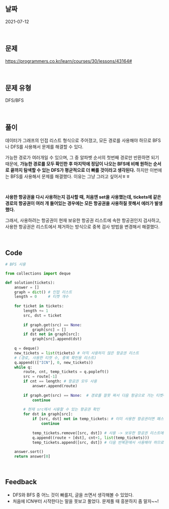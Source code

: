 ## 날짜
2021-07-12

<br>

## 문제
https://programmers.co.kr/learn/courses/30/lessons/43164#

<br>

## 문제 유형
DFS/BFS

<br>

## 풀이

데이터가 그래프의 인접 리스트 형식으로 주어졌고, 모든 경로를 사용해야 하므로 BFS나 DFS를 사용해서 문제를 해결할 수 있다.

가능한 경로가 여러개일 수 있으며, 그 중 알파벳 순서의 첫번째 경로만 반환하면 되기 때문에, **가능한 경로를 모두 확인한 후 마지막에 정답이 나오는 BFS에 비해 원하는 순서로 끝까지 탐색할 수 있는 DFS가 평균적으로 더 빠를 것이라고 생각된다.** 하지만 이번에는 BFS를 사용해서 문제를 해결했다. 이유는 그냥 그러고 싶어서ㅎㅎ

<br>

**사용한 항공권을 다시 사용하는지 검사할 때, 처음엔 set을 사용했는데, tickets에 같은 경로의 항공권이 여러 개 들어있는 경우에는 모든 항공권을 사용하질 못해서 에러가 발생했다.**

그래서, 사용하려는 항공권이 현재 보유한 항공권 리스트에 속한 항공권인지 검사하고, 사용한 항공권은 리스트에서 제거하는 방식으로 중복 검사 방법을 변경해서 해결했다.

<br>

## Code

```python
# BFS 사용

from collections import deque

def solution(tickets):
    answer = []
    graph = dict() # 인접 리스트
    length = 0     # 티켓 개수
    
    for ticket in tickets:
        length += 1
        src, dst = ticket
        
        if graph.get(src) == None:
            graph[src] = []
        if dst not in graph[src]:
            graph[src].append(dst)
    
    q = deque()
    new_tickets = list(tickets) # 아직 사용하지 않은 항공권 리스트
    # (경로, 사용한 티켓 수, 중복 확인용 리스트)
    q.append((["ICN"], 0, new_tickets))
    while q:
        route, cnt, temp_tickets = q.popleft()
        src = route[-1]
        if cnt == length: # 항공권 모두 사용
            answer.append(route)
        
        if graph.get(src) == None:  # 경로를 잘못 짜서 다음 항공으로 가는 티켓이 없으면 경로 폐기
            continue
            
        # 현재 src에서 사용할 수 있는 항공권 확인
        for dst in graph[src]:
            if [src, dst] not in temp_tickets: # 이미 사용한 항공권이면 패스
                continue
                
            temp_tickets.remove([src, dst]) # 사용 -> 보유한 항공권 리스트에서 제거
            q.append((route + [dst], cnt+1, list(temp_tickets)))
            temp_tickets.append([src, dst]) # 다음 반복문에서 사용해야 하므로 다시 추가
            
    answer.sort()
    return answer[0]
```
<br>

## Feedback
- DFS와 BFS 중 어느 것이 빠를지, 글을 쓰면서 생각해볼 수 있었다.
- 처음에 ICN부터 시작한다는 말을 못보고 풀었다. 문제풀 때 흥분하지 좀 말자~~!